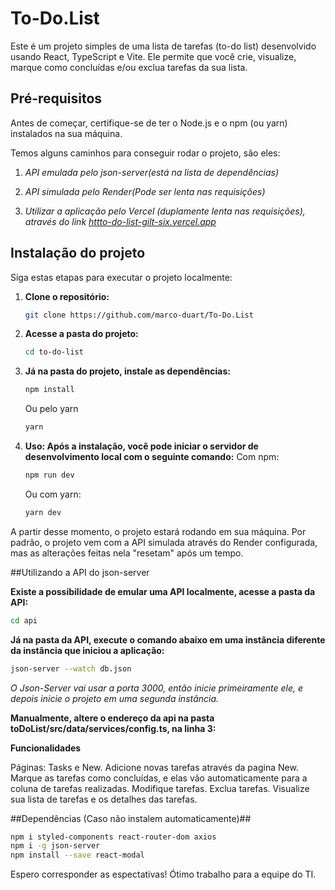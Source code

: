 # To-Do.List

Este é um projeto simples de uma lista de tarefas (to-do list) desenvolvido usando React, TypeScript e Vite. Ele permite que você crie, visualize, marque como concluídas e/ou exclua tarefas da sua lista.


## Pré-requisitos

Antes de começar, certifique-se de ter o Node.js e o npm (ou yarn) instalados na sua máquina.

Temos alguns caminhos para conseguir rodar o projeto, são eles:
1. *API emulada pelo json-server(está na lista de dependências)*

2. *API simulada pelo Render(Pode ser lenta nas requisições)*

3. *Utilizar a aplicação pelo Vercel (duplamente lenta nas requisições), através do link [httto-do-list-gilt-six.vercel.app](https://to-do-list-gilt-six.vercel.app/)*

## Instalação do projeto

Siga estas etapas para executar o projeto localmente:

1. **Clone o repositório:**

   ```bash
   git clone https://github.com/marco-duart/To-Do.List
   ```
2. **Acesse a pasta do projeto:**
   ```bash
   cd to-do-list
   ```
3. **Já na pasta do projeto, instale as dependências:**
   ```bash
   npm install
   ```
   Ou pelo yarn
   ```bash
   yarn
   ```

4. **Uso: Após a instalação, você pode iniciar o servidor de desenvolvimento local com o seguinte comando:**
Com npm:
   ```bash
   npm run dev
   ```
   Ou com yarn:
   ```bash
   yarn dev
   ```
A partir desse momento, o projeto estará rodando em sua máquina.
Por padrão, o projeto vem com a API simulada através do Render configurada, mas as alterações feitas nela "resetam" após um tempo.

##Utilizando a API do json-server

**Existe a possibilidade de emular uma API localmente, acesse a pasta da API:**
   ```bash
   cd api
   ```
**Já na pasta da API, execute o comando abaixo em uma instância diferente da instância que iniciou a aplicação:**
   ```bash
   json-server --watch db.json
   ```
*O Json-Server vai usar a porta 3000, então inicie primeiramente ele, e depois inicie o projeto em uma segunda instância.*

**Manualmente, altere o endereço da api na pasta toDoList/src/data/services/config.ts, na linha 3:**


**Funcionalidades**

Páginas: Tasks e New.
Adicione novas tarefas através da pagina New.
Marque as tarefas como concluídas, e elas vão automaticamente para a coluna de tarefas realizadas.
Modifique tarefas.
Exclua tarefas.
Visualize sua lista de tarefas e os detalhes das tarefas.


##Dependências (Caso não instalem automaticamente)##
   ```bash
   npm i styled-components react-router-dom axios
   npm i -g json-server
   npm install --save react-modal
   ```

Espero corresponder as espectativas! Ótimo trabalho para a equipe do TI.
